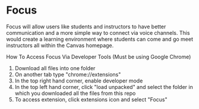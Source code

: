 # Focus
Focus will allow users like students and instructors to have better communication and a more simple way to connect via voice channels. This would create a learning environment where students can come and go meet instructors all within the Canvas homepage.

How To Access Focus Via Developer Tools (Must be using Google Chrome)
1. Download all files into one folder
2. On another tab type "chrome://extensions"
3. In the top right hand corner, enable developer mode
4. In the top left hand corner, click "load unpacked" and select the folder in which you downloaded all the files from this repo
5. To access extension, click extensions icon and select "Focus"

